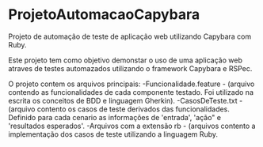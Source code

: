 # ProjetoAutomacaoCapybara
Projeto de automação de teste de aplicação web utilizando Capybara com Ruby.

Este projeto tem como objetivo demonstar o uso de uma aplicação web atraves de testes automazados utilizando o framework Capybara e RSPec.

O projeto contem os arquivos principais:
-Funcionalidade.feature - (arquivo contendo as funcionalidades de cada componente testado. Foi utilizado na escrita os conceitos de BDD e linguagem Gherkin).
-CasosDeTeste.txt - (arquivo contento os casos de teste derivados das funcionalidades. Definido para cada cenario as informações de 'entrada', 'ação" e 'resultados esperados'.
-Arquivos com a extensão rb - (arquivos contento a implementação dos casos de teste utilizando a linguagem Ruby.
